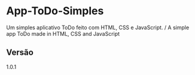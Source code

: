 # App-ToDo-Simples
Um simples aplicativo ToDo feito com HTML, CSS e JavaScript. / A simple app ToDo made in HTML, CSS and JavaScript

## Versão
1.0.1

